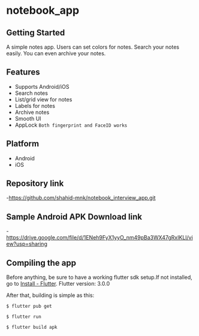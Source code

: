 # notebook_app

## Getting Started

A simple notes app. Users can set colors for notes. Search your notes easily. You can even archive your notes.

## Features
- Supports Android/iOS
- Search notes
- List/grid view for notes
- Labels for notes
- Archive notes
- Smooth UI
- AppLock ```Both fingerprint and FaceID works```

## Platform
- Android
- iOS

## Repository link
-https://github.com/shahid-mnk/notebook_interview_app.git

## Sample Android APK Download link
-https://drive.google.com/file/d/1ENeh9FyX1yyO_nm49pBa3WX47gRxIKLl/view?usp=sharing

## Compiling the app
Before anything, be sure to have a working flutter sdk setup.If not installed, go to [Install - Flutter](https://docs.flutter.dev/get-started/install).
Flutter version: 3.0.0

After that, building is simple as this:
```
$ flutter pub get
```
```
$ flutter run
```
```
$ flutter build apk
```
